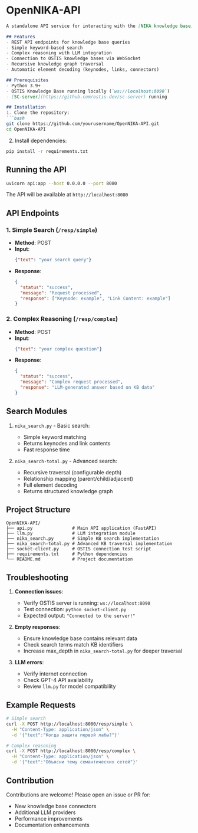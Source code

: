 # OpenNIKA-API

```markdown
A standalone API service for interacting with the [NIKA knowledge base](https://github.com/ostis-apps/nika) using OSTIS technology.

## Features
- REST API endpoints for knowledge base queries
- Simple keyword-based search
- Complex reasoning with LLM integration
- Connection to OSTIS knowledge bases via WebSocket
- Recursive knowledge graph traversal
- Automatic element decoding (keynodes, links, connectors)

## Prerequisites
- Python 3.9+
- OSTIS Knowledge Base running locally (`ws://localhost:8090`)
- [SC-server](https://github.com/ostis-dev/sc-server) running

## Installation
1. Clone the repository:
```bash
git clone https://github.com/yourusername/OpenNIKA-API.git
cd OpenNIKA-API
```

2. Install dependencies:
```bash
pip install -r requirements.txt
```

## Running the API
```bash
uvicorn api:app --host 0.0.0.0 --port 8080
```
The API will be available at `http://localhost:8080`

## API Endpoints

### 1. Simple Search (`/resp/simple`)
- **Method**: POST
- **Input**: 
  ```json
  {"text": "your search query"}
  ```
- **Response**:
  ```json
  {
    "status": "success",
    "message": "Request processed",
    "response": ["Keynode: example", "Link Content: example"]
  }
  ```

### 2. Complex Reasoning (`/resp/complex`)
- **Method**: POST
- **Input**: 
  ```json
  {"text": "your complex question"}
  ```
- **Response**:
  ```json
  {
    "status": "success",
    "message": "Complex request processed",
    "response": "LLM-generated answer based on KB data"
  }
  ```

## Search Modules
1. `nika_search.py` - Basic search:
   - Simple keyword matching
   - Returns keynodes and link contents
   - Fast response time

2. `nika_search-total.py` - Advanced search:
   - Recursive traversal (configurable depth)
   - Relationship mapping (parent/child/adjacent)
   - Full element decoding
   - Returns structured knowledge graph

## Project Structure
```
OpenNIKA-API/
├── api.py               # Main API application (FastAPI)
├── llm.py               # LLM integration module
├── nika_search.py       # Simple KB search implementation
├── nika_search-total.py # Advanced KB traversal implementation
├── socket-client.py     # OSTIS connection test script
├── requirements.txt     # Python dependencies
└── README.md            # Project documentation
```

## Troubleshooting
1. **Connection issues**:
   - Verify OSTIS server is running: `ws://localhost:8090`
   - Test connection: `python socket-client.py`
   - Expected output: `"Connected to the server!"`

2. **Empty responses**:
   - Ensure knowledge base contains relevant data
   - Check search terms match KB identifiers
   - Increase max_depth in `nika_search-total.py` for deeper traversal

3. **LLM errors**:
   - Verify internet connection
   - Check GPT-4 API availability
   - Review `llm.py` for model compatibility

## Example Requests
```bash
# Simple search
curl -X POST http://localhost:8080/resp/simple \
  -H "Content-Type: application/json" \
  -d '{"text":"Когда защита первой лабы?"}'

# Complex reasoning
curl -X POST http://localhost:8080/resp/complex \
  -H "Content-Type: application/json" \
  -d '{"text":"Объясни тему семантических сетей"}'
```

## Contribution
Contributions are welcome! Please open an issue or PR for:
- New knowledge base connectors
- Additional LLM providers
- Performance improvements
- Documentation enhancements
```
